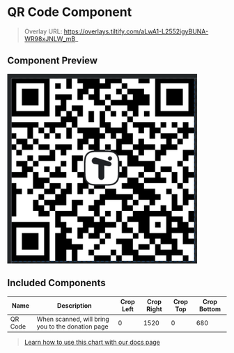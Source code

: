 # QR Code Component

> Overlay URL: https://overlays.tiltify.com/aLwA1-L2552igyBUNA-WR98xJNLW_mB_

## Component Preview

![](./qr_overlay_preview.png)

## Included Components

| Name | Description | Crop Left | Crop Right | Crop Top | Crop Bottom |
| --- | --- | --- | --- | --- | --- |
| QR Code | When scanned, will bring you to the donation page | 0 | 1520 | 0 | 680 |

> [Learn how to use this chart with our docs page](/overlays/separate-merged-components/)
